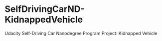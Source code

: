 # SelfDrivingCarND-KidnappedVehicle
Udacity Self-Driving Car Nanodegree Program Project: Kidnapped Vehicle
